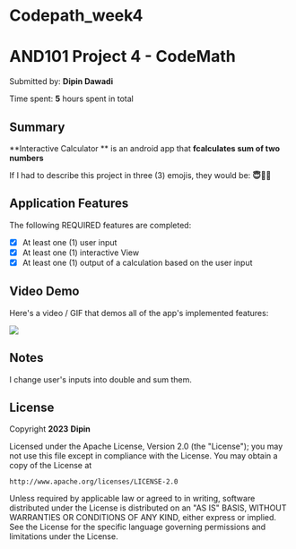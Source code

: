 # Codepath_week4
# AND101 Project 4 - CodeMath

Submitted by: **Dipin Dawadi**

Time spent: **5** hours spent in total

## Summary

**Interactive Calculator ** is an android app that **fcalculates sum of two numbers**

If I had to describe this project in three (3) emojis, they would be: **😇👏🧳**

## Application Features

The following REQUIRED features are completed:

- [x] At least one (1) user input
- [x] At least one (1) interactive View
- [x] At least one (1) output of a calculation based on the user input

## Video Demo

Here's a video / GIF that demos all of the app's implemented features:

<img src='[https://github.com/Dipin-D/Codepath_week4/assets/102004858/cb5ab789-8363-4972-b9f2-2d9ef4f9c385](https://im5.ezgif.com/tmp/ezgif-5-275408f47d.gif)' />


## Notes
I change user's inputs into double and sum them.

## License

Copyright **2023** **Dipin**

Licensed under the Apache License, Version 2.0 (the "License");
you may not use this file except in compliance with the License.
You may obtain a copy of the License at

    http://www.apache.org/licenses/LICENSE-2.0

Unless required by applicable law or agreed to in writing, software
distributed under the License is distributed on an "AS IS" BASIS,
WITHOUT WARRANTIES OR CONDITIONS OF ANY KIND, either express or implied.
See the License for the specific language governing permissions and
limitations under the License.
